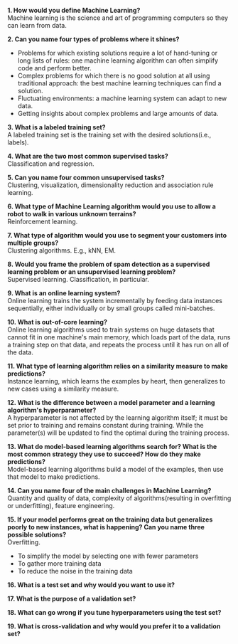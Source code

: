 **1. How would you define Machine Learning?**  
Machine learning is the science and art of programming computers so they can learn from data.

**2. Can you name four types of problems where it shines?**  

- Problems for which existing solutions require a lot of hand-tuning or long lists of rules: one machine learning algorithm can often simplify code and perform better.
- Complex problems for which there is no good solution at all using traditional approach: the best machine learning techniques can find a solution.
- Fluctuating environments: a machine learning system can adapt to new data.
- Getting insights about complex problems and large amounts of data.

**3. What is a labeled training set?**  
A labeled training set is the training set with the desired solutions(i.e., labels).

**4. What are the two most common supervised tasks?**  
Classification and regression.

**5. Can you name four common unsupervised tasks?**  
Clustering, visualization, dimensionality reduction and association rule learning.

**6. What type of Machine Learning algorithm would you use to allow a robot to walk in various unknown terrains?**  
Reinforcement learning.

**7. What type of algorithm would you use to segment your customers into multiple groups?**  
Clustering algorithms. E.g., kNN, EM.

**8. Would you frame the problem of spam detection as a supervised learning problem or an unsupervised learning problem?**  
Supervised learning. Classification, in particular.

**9. What is an online learning system?**  
Online learning trains the system incrementally by feeding data instances sequentially, either individually or by small groups called mini-batches.

**10. What is out-of-core learning?**  
Online learning algorithms used to train systems on huge datasets that cannot fit in one machine's main memory, which loads part of the data, runs a training step on that data, and repeats the process until it has run on all of the data.

**11. What type of learning algorithm relies on a similarity measure to make predictions?**  
Instance learning, which learns the examples by heart, then generalizes to new cases using a similarity measure.

**12. What is the difference between a model parameter and a learning algorithm's hyperparameter?**  
A hyperparameter is not affected by the learning algorithm itself; it must be set prior to training and remains constant during training. While the parameter(s) will be updated to find the optimal during the training process.

**13. What do model-based learning algorithms search for? What is the most common strategy they use to succeed? How do they make predictions?**  
Model-based learning algorithms build a model of the examples, then use that model to make predictions.

**14. Can you name four of the main challenges in Machine Learning?**  
Quantity and quality of data, complexity of algorithms(resulting in overfitting or underfitting), feature engineering.

**15. If your model performs great on the training data but generalizes poorly to new instances, what is happening? Can you name three possible solutions?**  
Overfitting.

- To simplify the model by selecting one with fewer parameters
- To gather more training data
- To reduce the noise in the training data

**16. What is a test set and why would you want to use it?**  

**17. What is the purpose of a validation set?**  

**18. What can go wrong if you tune hyperparameters using the test set?**  

**19. What is cross-validation and why would you prefer it to a validation set?**  
